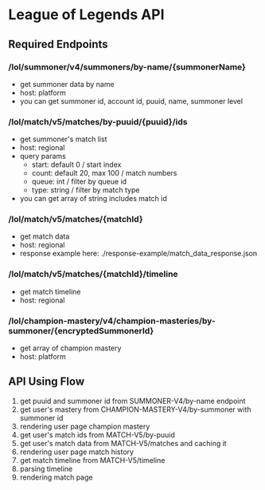 # League of Legends API

## Required Endpoints

### /lol/summoner/v4/summoners/by-name/{summonerName}
* get summoner data by name
* host: platform
* you can get summoner id, account id, puuid, name, summoner level

### /lol/match/v5/matches/by-puuid/{puuid}/ids
* get summoner's match list
* host: regional
* query params
  * start: default 0 / start index
  * count: default 20, max 100 / match numbers
  * queue: int / filter by queue id
  * type: string / filter by match type
* you can get array of string includes match id

### /lol/match/v5/matches/{matchId}
* get match data
* host: regional
* response example here: ./response-example/match_data_response.json

### /lol/match/v5/matches/{matchId}/timeline
* get match timeline
* host: regional

### /lol/champion-mastery/v4/champion-masteries/by-summoner/{encryptedSummonerId}
* get array of champion mastery
* host: platform

## API Using Flow
1. get puuid and summoner id from SUMMONER-V4/by-name endpoint
2. get user's mastery from CHAMPION-MASTERY-V4/by-summoner with summoner id
3. rendering user page champion mastery
4. get user's match ids from MATCH-V5/by-puuid
5. get user's match data from MATCH-V5/matches and caching it
6. rendering user page match history
7. get match timeline from MATCH-V5/timeline
8. parsing timeline
9. rendering match page
